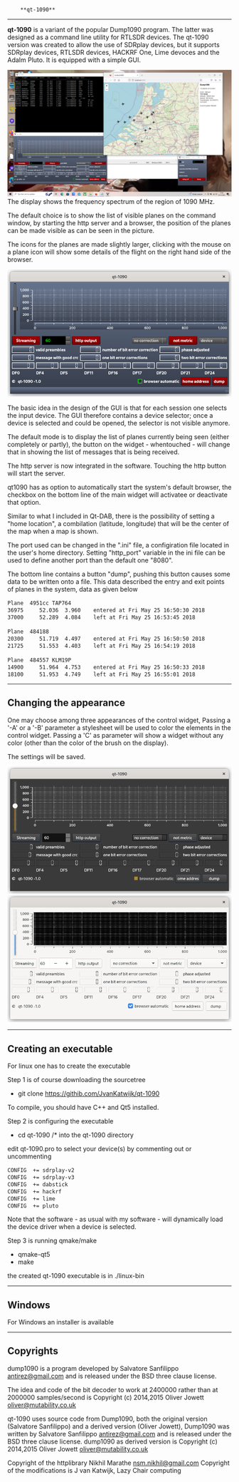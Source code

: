         **qt-1090**

----------------------------------------------------------------------------

**qt-1090** is a variant of the popular Dump1090 program. The latter was
designed  as a command line utility for RTLSDR devices. 
The qt-1090 version was created to allow the use of SDRplay devices,
but it supports SDRplay devices, RTLSDR devices, HACKRF One, Lime devoces
and the Adalm Pluto.
It is equipped  with a simple GUI.

![qt-1090 ](/qt-1090-1.png?raw=true)
The display shows the frequency spectrum of the region of 1090 MHz.

The default choice is to show the list of visible planes on the command window,
by starting the http server and a browser, the position of the planes
can be made visible as can be seen in the picture.

The icons for the planes are made slightly larger, clicking with the mouse
on a plane icon will show some details of the flight on the right hand
side of the browser.


![qt-1090 ](/qt-1090-A.png?raw=true)

The basic idea in the design of the GUI is that for each session one selects
the input device. The GUI therefore contains a device selector; once
a device is selected and could be opened, the selector is not visible
anymore.


The default mode is to display the list of planes currently being
seen (either completely or partly), the button on the widget - whentouched -
will change that in showing the list of messages that is being received.

The http server is now integrated in the software.
Touching the http button will start the server.

qt1090 has as option to automatically start the system's default browser,
the checkbox on the bottom line of the main widget will activatee
or deactivate that option.

Similar to what I included in Qt-DAB, there is the possibility of
setting a "home location",
a combilation (latitude, longitude) that will be the center of the map 
when a map is shown.

The port used can be changed in the ".ini" file, a configiration file
located in the user's home directory. Setting "http_port" variable
in the ini file can be used to define another port than the default
one "8080".

The bottom line contains a button "dump", pushing this button causes
some data to be written onto a file. This data described the entry and
exit points of planes in the system, data as given below

	Plane  4951cc TAP764
	36975     52.036  3.960    entered at Fri May 25 16:50:30 2018
	37000     52.289  4.084    left at Fri May 25 16:53:45 2018
	
	Plane  484188
	20300     51.719  4.497    entered at Fri May 25 16:50:50 2018
	21725     51.553  4.403    left at Fri May 25 16:54:19 2018
	
	Plane  484557 KLM19P
	14900     51.964  4.753    entered at Fri May 25 16:50:33 2018
	18100     51.953  4.749    left at Fri May 25 16:55:01 2018


--------------------------------------------------------------------------
Changing the appearance
--------------------------------------------------------------------------

One may choose among three appearances of the control widget,
Passing a '-A' or a '-B' parameter a stylesheet will be used to
color the elements in the control  widget.
Passing a 'C' as parameter will show a widget without any color (other than the
color of the brush on the display).

The settings will be saved.

![qt-1090 ](/qt-1090-B.png?raw=true)
![qt-1090 ](/qt-1090-C.png?raw=true)

---------------------------------------------------------------------------
Creating an executable
---------------------------------------------------------------------------
For linux one has to create the executable

Step 1 is of course downloading the sourcetree

* git clone https://githib.com/JvanKatwijk/qt-1090

To compile, you should have C++ and Qt5 installed.

Step 2 is configuring the executable 

* cd qt-1090			/* into the qt-1090 directory
 
edit qt-1090.pro to select your device(s) by commenting out or uncommenting

	CONFIG  += sdrplay-v2
	CONFIG  += sdrplay-v3
	CONFIG  += dabstick
	CONFIG  += hackrf
    CONFIG  += lime
    CONFIG  += pluto

Note that the software - as usual with my software - will dynamically load
the device driver when a device is selected.

Step 3 is running qmake/make

* qmake-qt5
* make

the created qt-1090 executable is in ./linux-bin

---------------------------------------------------------------------------
Windows
---------------------------------------------------------------------------

For Windows an installer is available

---------------------------------------------------------------------------
Copyrights
---------------------------------------------------------------------------

dump1090 is a program developed by Salvatore Sanfilippo <antirez@gmail.com>
and is released under the BSD three clause license.

The idea and code of the bit decoder to work at 2400000 rather than at
2000000 samples/second is
Copyright (c) 2014,2015 Oliver Jowett <oliver@mutability.co.uk>

qt-1090 uses source code from Dump1090, both the 
original version (Salvatore Sanfilippo) and a derived version (Oliver Jowett),
Dump1090 was written by Salvatore Sanfilippo <antirez@gmail.com> and is
released under the BSD three clause license.
dump1090  as derived version is Copyright (c) 2014,2015 Oliver Jowett
<oliver@mutability.co.uk>

Copyright of the httplibrary Nikhil Marathe <nsm.nikhil@gmail.com>
Copyright of the modifications is J van Katwijk, Lazy Chair computing

